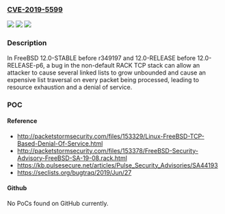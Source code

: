 ### [CVE-2019-5599](https://cve.mitre.org/cgi-bin/cvename.cgi?name=CVE-2019-5599)
![](https://img.shields.io/static/v1?label=Product&message=FreeBSD&color=blue)
![](https://img.shields.io/static/v1?label=Version&message=n%2Fa&color=blue)
![](https://img.shields.io/static/v1?label=Vulnerability&message=Kernel%20resource%20exhaustion%20in%20network%20stack&color=brighgreen)

### Description

In FreeBSD 12.0-STABLE before r349197 and 12.0-RELEASE before 12.0-RELEASE-p6, a bug in the non-default RACK TCP stack can allow an attacker to cause several linked lists to grow unbounded and cause an expensive list traversal on every packet being processed, leading to resource exhaustion and a denial of service.

### POC

#### Reference
- http://packetstormsecurity.com/files/153329/Linux-FreeBSD-TCP-Based-Denial-Of-Service.html
- http://packetstormsecurity.com/files/153378/FreeBSD-Security-Advisory-FreeBSD-SA-19-08.rack.html
- https://kb.pulsesecure.net/articles/Pulse_Security_Advisories/SA44193
- https://seclists.org/bugtraq/2019/Jun/27

#### Github
No PoCs found on GitHub currently.

